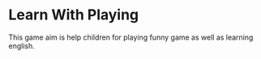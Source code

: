 # Learn With Playing 

This game aim is help children for playing funny game as well as learning english.
